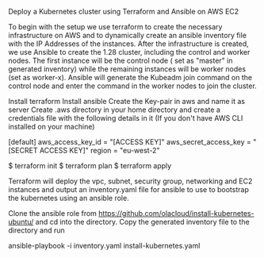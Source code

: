 Deploy a Kubernetes cluster using Terraform and Ansible on AWS EC2

To begin with the setup we use terraform to create the necessary infrastructure on AWS and to dynamically create an ansible inventory file with the IP Addresses of the instances.
After the infrastructure is created, we use Ansible to create the 1.28 cluster, including the control and worker nodes. 
The first instance will be the control node ( set as "master" in generated inventory) while the remaining instances will be worker nodes (set as worker-x).
Ansible will generate the Kubeadm join command on the control node and enter the command in the worker nodes to join the cluster.

Install terraform
Install ansible
Create the  Key-pair in aws and name it as server
Create .aws directory in your home directory and create a credentials file with the following details in it (If you don't have AWS CLI installed on your machine)

[default]
aws_access_key_id = "[ACCESS KEY]"
aws_secret_access_key = "[SECRET ACCESS KEY]"
region = "eu-west-2"

$ terraform init
$ terraform plan
$ terraform apply

Terraform will deploy the vpc, subnet, security group, networking and EC2 instances and output an inventory.yaml file for ansible to use to bootstrap the kubernetes using an ansible role.

Clone the ansible role from https://github.com/olacloud/install-kubernetes-ubuntu/ and cd into the directory. Copy the generated inventory file to the directory and run

ansible-playbook -i inventory.yaml install-kubernetes.yaml 
